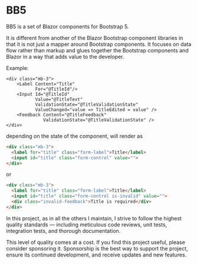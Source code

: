 # BB5

BB5 is a set of Blazor components for Bootstrap 5.

It is different from another of the Blazor Bootstrap component libraries
in that it is not just a mapper around Bootstrap components. It focuses
on data flow rather than markup and glues together the Bootstrap components
and Blazor in a way that adds value to the developer.

Example:

```razor
<div class="mb-3">
    <Label Content="Title"
           For="@TitleId"/>
    <Input Id="@TitleId"
           Value="@TitleText"
           ValidationState="@TitleValidationState"
           ValueChanged="value => TitleEdited = value" />
    <Feedback Content="@TitleFeedback"
              ValidationState="@TitleValidationState" />
</div>
```

depending on the state of the component, will render as

```html
<div class="mb-3">
  <label for="title" class="form-label">Title</label>
  <input id="title" class="form-control" value="">
</div>
```

or

```html
<div class="mb-3">
  <label for="title" class="form-label">Title</label>
  <input id="title" class="form-control is-invalid" value="">
  <div class="invalid-feedback">Title is required</div>
</div>
```

In this project, as in all the others I maintain, I strive to follow
the highest quality standards — including meticulous code reviews,
unit tests, integration tests, and thorough documentation.

This level of quality comes at a cost. If you find this project useful,
please consider sponsoring it. Sponsorship is the best way to support
the project, ensure its continued development, and receive updates and
new features.
